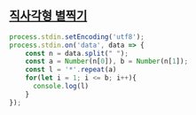## <a href='https://school.programmers.co.kr/learn/courses/30/lessons/12969'>직사각형 별찍기</a>

```javascript 
process.stdin.setEncoding('utf8');
process.stdin.on('data', data => {
    const n = data.split(" ");
    const a = Number(n[0]), b = Number(n[1]);
    const l = '*'.repeat(a)
    for(let i = 1; i <= b; i++){
      console.log(l)
    } 
});
```
